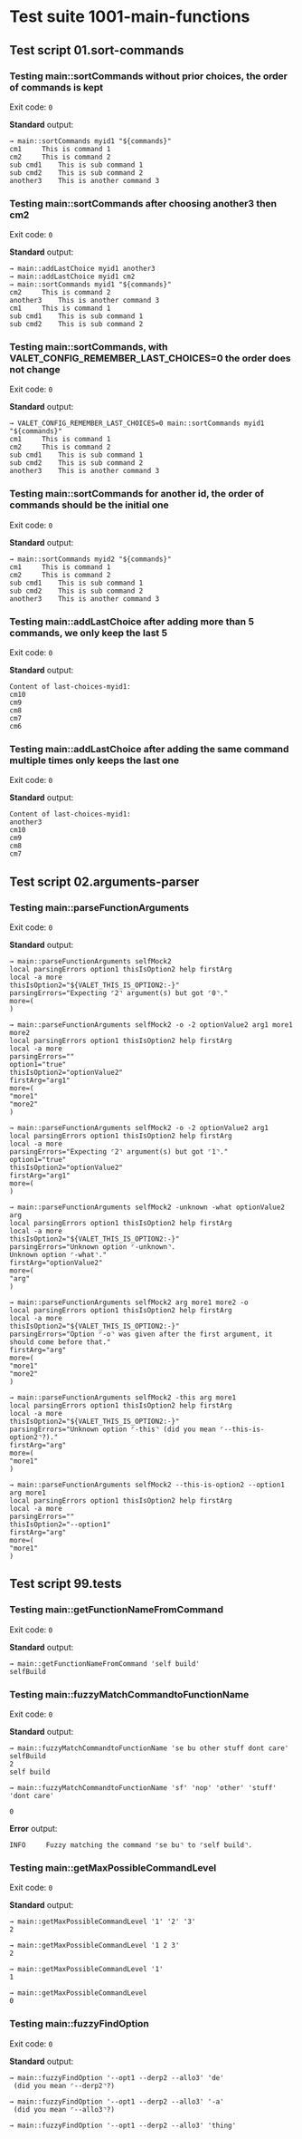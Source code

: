 # Test suite 1001-main-functions

## Test script 01.sort-commands

### Testing main::sortCommands without prior choices, the order of commands is kept

Exit code: `0`

**Standard** output:

```plaintext
→ main::sortCommands myid1 "${commands}"
cm1  	This is command 1
cm2  	This is command 2
sub cmd1  	This is sub command 1
sub cmd2  	This is sub command 2
another3  	This is another command 3
```

### Testing main::sortCommands after choosing another3 then cm2

Exit code: `0`

**Standard** output:

```plaintext
→ main::addLastChoice myid1 another3
→ main::addLastChoice myid1 cm2
→ main::sortCommands myid1 "${commands}"
cm2  	This is command 2
another3  	This is another command 3
cm1  	This is command 1
sub cmd1  	This is sub command 1
sub cmd2  	This is sub command 2
```

### Testing main::sortCommands, with VALET_CONFIG_REMEMBER_LAST_CHOICES=0 the order does not change

Exit code: `0`

**Standard** output:

```plaintext
→ VALET_CONFIG_REMEMBER_LAST_CHOICES=0 main::sortCommands myid1 "${commands}"
cm1  	This is command 1
cm2  	This is command 2
sub cmd1  	This is sub command 1
sub cmd2  	This is sub command 2
another3  	This is another command 3
```

### Testing main::sortCommands for another id, the order of commands should be the initial one

Exit code: `0`

**Standard** output:

```plaintext
→ main::sortCommands myid2 "${commands}"
cm1  	This is command 1
cm2  	This is command 2
sub cmd1  	This is sub command 1
sub cmd2  	This is sub command 2
another3  	This is another command 3
```

### Testing main::addLastChoice after adding more than 5 commands, we only keep the last 5

Exit code: `0`

**Standard** output:

```plaintext
Content of last-choices-myid1:
cm10
cm9
cm8
cm7
cm6

```

### Testing main::addLastChoice after adding the same command multiple times only keeps the last one

Exit code: `0`

**Standard** output:

```plaintext
Content of last-choices-myid1:
another3
cm10
cm9
cm8
cm7

```

## Test script 02.arguments-parser

### Testing main::parseFunctionArguments

Exit code: `0`

**Standard** output:

```plaintext
→ main::parseFunctionArguments selfMock2
local parsingErrors option1 thisIsOption2 help firstArg
local -a more
thisIsOption2="${VALET_THIS_IS_OPTION2:-}"
parsingErrors="Expecting ⌜2⌝ argument(s) but got ⌜0⌝."
more=(
)

→ main::parseFunctionArguments selfMock2 -o -2 optionValue2 arg1 more1 more2
local parsingErrors option1 thisIsOption2 help firstArg
local -a more
parsingErrors=""
option1="true"
thisIsOption2="optionValue2"
firstArg="arg1"
more=(
"more1"
"more2"
)

→ main::parseFunctionArguments selfMock2 -o -2 optionValue2 arg1
local parsingErrors option1 thisIsOption2 help firstArg
local -a more
parsingErrors="Expecting ⌜2⌝ argument(s) but got ⌜1⌝."
option1="true"
thisIsOption2="optionValue2"
firstArg="arg1"
more=(
)

→ main::parseFunctionArguments selfMock2 -unknown -what optionValue2 arg
local parsingErrors option1 thisIsOption2 help firstArg
local -a more
thisIsOption2="${VALET_THIS_IS_OPTION2:-}"
parsingErrors="Unknown option ⌜-unknown⌝.
Unknown option ⌜-what⌝."
firstArg="optionValue2"
more=(
"arg"
)

→ main::parseFunctionArguments selfMock2 arg more1 more2 -o
local parsingErrors option1 thisIsOption2 help firstArg
local -a more
thisIsOption2="${VALET_THIS_IS_OPTION2:-}"
parsingErrors="Option ⌜-o⌝ was given after the first argument, it should come before that."
firstArg="arg"
more=(
"more1"
"more2"
)

→ main::parseFunctionArguments selfMock2 -this arg more1
local parsingErrors option1 thisIsOption2 help firstArg
local -a more
thisIsOption2="${VALET_THIS_IS_OPTION2:-}"
parsingErrors="Unknown option ⌜-this⌝ (did you mean ⌜--this-is-option2⌝?)."
firstArg="arg"
more=(
"more1"
)

→ main::parseFunctionArguments selfMock2 --this-is-option2 --option1 arg more1
local parsingErrors option1 thisIsOption2 help firstArg
local -a more
parsingErrors=""
thisIsOption2="--option1"
firstArg="arg"
more=(
"more1"
)
```

## Test script 99.tests

### Testing main::getFunctionNameFromCommand

Exit code: `0`

**Standard** output:

```plaintext
→ main::getFunctionNameFromCommand 'self build'
selfBuild
```

### Testing main::fuzzyMatchCommandtoFunctionName

Exit code: `0`

**Standard** output:

```plaintext
→ main::fuzzyMatchCommandtoFunctionName 'se bu other stuff dont care'
selfBuild
2
self build

→ main::fuzzyMatchCommandtoFunctionName 'sf' 'nop' 'other' 'stuff' 'dont care'

0

```

**Error** output:

```log
INFO     Fuzzy matching the command ⌜se bu⌝ to ⌜self build⌝.
```

### Testing main::getMaxPossibleCommandLevel

Exit code: `0`

**Standard** output:

```plaintext
→ main::getMaxPossibleCommandLevel '1' '2' '3'
2

→ main::getMaxPossibleCommandLevel '1 2 3'
2

→ main::getMaxPossibleCommandLevel '1'
1

→ main::getMaxPossibleCommandLevel
0
```

### Testing main::fuzzyFindOption

Exit code: `0`

**Standard** output:

```plaintext
→ main::fuzzyFindOption '--opt1 --derp2 --allo3' 'de'
 (did you mean ⌜--derp2⌝?)

→ main::fuzzyFindOption '--opt1 --derp2 --allo3' '-a'
 (did you mean ⌜--allo3⌝?)

→ main::fuzzyFindOption '--opt1 --derp2 --allo3' 'thing'

```

